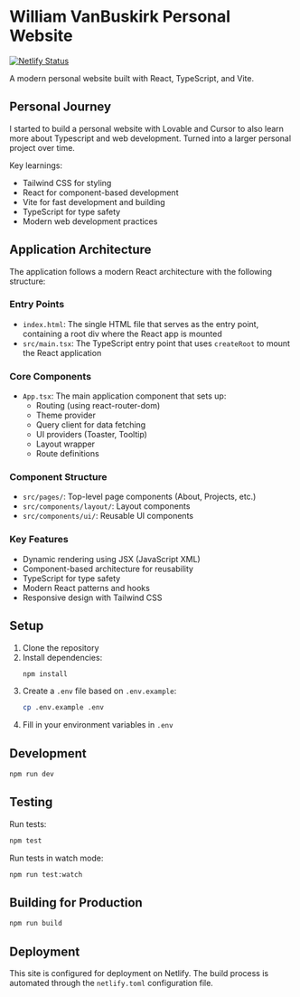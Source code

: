 # William VanBuskirk Personal Website

[![Netlify Status](https://api.netlify.com/api/v1/badges/cea44605-7b80-4084-9ab4-a54064f23094/deploy-status)](https://app.netlify.com/sites/william-vanbuskirk/deploys)

A modern personal website built with React, TypeScript, and Vite.

## Personal Journey

I started to build a personal website with Lovable and Cursor to also learn more about Typescript and web development. Turned into a larger personal project over time.

Key learnings:
* Tailwind CSS for styling
* React for component-based development
* Vite for fast development and building
* TypeScript for type safety
* Modern web development practices

## Application Architecture

The application follows a modern React architecture with the following structure:

### Entry Points
- `index.html`: The single HTML file that serves as the entry point, containing a root div where the React app is mounted
- `src/main.tsx`: The TypeScript entry point that uses `createRoot` to mount the React application

### Core Components
- `App.tsx`: The main application component that sets up:
  - Routing (using react-router-dom)
  - Theme provider
  - Query client for data fetching
  - UI providers (Toaster, Tooltip)
  - Layout wrapper
  - Route definitions

### Component Structure
- `src/pages/`: Top-level page components (About, Projects, etc.)
- `src/components/layout/`: Layout components
- `src/components/ui/`: Reusable UI components

### Key Features
- Dynamic rendering using JSX (JavaScript XML)
- Component-based architecture for reusability
- TypeScript for type safety
- Modern React patterns and hooks
- Responsive design with Tailwind CSS

## Setup

1. Clone the repository
2. Install dependencies:
   ```bash
   npm install
   ```
3. Create a `.env` file based on `.env.example`:
   ```bash
   cp .env.example .env
   ```
4. Fill in your environment variables in `.env`

## Development

```bash
npm run dev
```

## Testing

Run tests:
```bash
npm test
```

Run tests in watch mode:
```bash
npm run test:watch
```

## Building for Production

```bash
npm run build
```

## Deployment

This site is configured for deployment on Netlify. The build process is automated through the `netlify.toml` configuration file.
